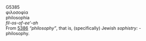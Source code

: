 <body>
  <p>G5385<br>  φιλοσοφία  <br> philosophia  <br><i>fil-os-of-ee‘-ah </i><br>From <a href="g5386.htm">5386</a>  <i>“philosophy”</i>, that is, (specifically) Jewish <i>sophistry:</i> - philosophy.<br></p>
 </body>